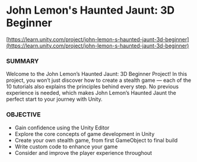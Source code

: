 # John Lemon's Haunted Jaunt: 3D Beginner

[https://learn.unity.com/project/john-lemon-s-haunted-jaunt-3d-beginner](https://learn.unity.com/project/john-lemon-s-haunted-jaunt-3d-beginner)

### SUMMARY ###

Welcome to the John Lemon’s Haunted Jaunt: 3D Beginner Project! In this project, you won’t just discover how to create a stealth game — each of the 10 tutorials also explains the principles behind every step. No previous experience is needed, which makes John Lemon’s Haunted Jaunt the perfect start to your journey with Unity.

### OBJECTIVE ###

- Gain confidence using the Unity Editor
- Explore the core concepts of game development in Unity
- Create your own stealth game, from first GameObject to final build
- Write custom code to enhance your game
- Consider and improve the player experience throughout
